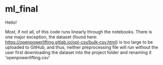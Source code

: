 # ml_final
 
Hello!

Most, if not all, of this code runs linearly through the notebooks. There is one major exception, the dataset (found here: https://openpowerlifting.gitlab.io/opl-csv/bulk-csv.html) is too large to be uploaded to GitHub, and thus, neither preprocessing file will run without the user first downloading the dataset into the project folder and renaming it 'openpowerlifting.csv'
